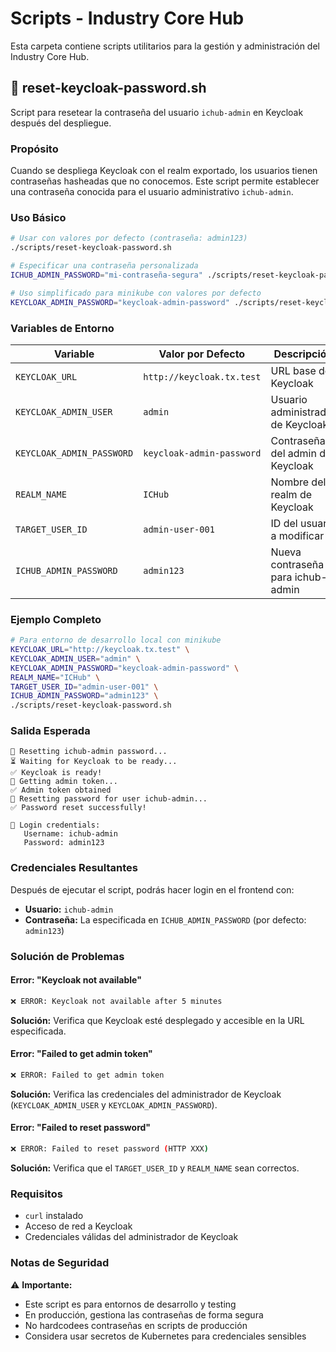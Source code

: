 # Scripts - Industry Core Hub

Esta carpeta contiene scripts utilitarios para la gestión y administración del Industry Core Hub.

## 🔐 reset-keycloak-password.sh

Script para resetear la contraseña del usuario `ichub-admin` en Keycloak después del despliegue.

### Propósito

Cuando se despliega Keycloak con el realm exportado, los usuarios tienen contraseñas hasheadas que no conocemos. Este script permite establecer una contraseña conocida para el usuario administrativo `ichub-admin`.

### Uso Básico

```bash
# Usar con valores por defecto (contraseña: admin123)
./scripts/reset-keycloak-password.sh

# Especificar una contraseña personalizada
ICHUB_ADMIN_PASSWORD="mi-contraseña-segura" ./scripts/reset-keycloak-password.sh

# Uso simplificado para minikube con valores por defecto
KEYCLOAK_ADMIN_PASSWORD="keycloak-admin-password" ./scripts/reset-keycloak-password.sh
```

### Variables de Entorno

| Variable | Valor por Defecto | Descripción |
|----------|-------------------|-------------|
| `KEYCLOAK_URL` | `http://keycloak.tx.test` | URL base de Keycloak |
| `KEYCLOAK_ADMIN_USER` | `admin` | Usuario administrador de Keycloak |
| `KEYCLOAK_ADMIN_PASSWORD` | `keycloak-admin-password` | Contraseña del admin de Keycloak |
| `REALM_NAME` | `ICHub` | Nombre del realm de Keycloak |
| `TARGET_USER_ID` | `admin-user-001` | ID del usuario a modificar |
| `ICHUB_ADMIN_PASSWORD` | `admin123` | Nueva contraseña para ichub-admin |

### Ejemplo Completo

```bash
# Para entorno de desarrollo local con minikube
KEYCLOAK_URL="http://keycloak.tx.test" \
KEYCLOAK_ADMIN_USER="admin" \
KEYCLOAK_ADMIN_PASSWORD="keycloak-admin-password" \
REALM_NAME="ICHub" \
TARGET_USER_ID="admin-user-001" \
ICHUB_ADMIN_PASSWORD="admin123" \
./scripts/reset-keycloak-password.sh
```

### Salida Esperada

```
🔄 Resetting ichub-admin password...
⏳ Waiting for Keycloak to be ready...
✅ Keycloak is ready!
🔑 Getting admin token...
✅ Admin token obtained
🔐 Resetting password for user ichub-admin...
✅ Password reset successfully!

🎉 Login credentials:
   Username: ichub-admin
   Password: admin123
```

### Credenciales Resultantes

Después de ejecutar el script, podrás hacer login en el frontend con:

- **Usuario:** `ichub-admin`
- **Contraseña:** La especificada en `ICHUB_ADMIN_PASSWORD` (por defecto: `admin123`)

### Solución de Problemas

#### Error: "Keycloak not available"
```bash
❌ ERROR: Keycloak not available after 5 minutes
```
**Solución:** Verifica que Keycloak esté desplegado y accesible en la URL especificada.

#### Error: "Failed to get admin token"
```bash
❌ ERROR: Failed to get admin token
```
**Solución:** Verifica las credenciales del administrador de Keycloak (`KEYCLOAK_ADMIN_USER` y `KEYCLOAK_ADMIN_PASSWORD`).

#### Error: "Failed to reset password"
```bash
❌ ERROR: Failed to reset password (HTTP XXX)
```
**Solución:** Verifica que el `TARGET_USER_ID` y `REALM_NAME` sean correctos.

### Requisitos

- `curl` instalado
- Acceso de red a Keycloak
- Credenciales válidas del administrador de Keycloak

### Notas de Seguridad

⚠️ **Importante:** 
- Este script es para entornos de desarrollo y testing
- En producción, gestiona las contraseñas de forma segura
- No hardcodees contraseñas en scripts de producción
- Considera usar secretos de Kubernetes para credenciales sensibles